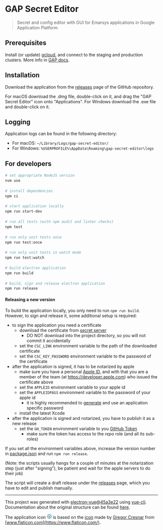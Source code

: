 # GAP Secret Editor

> Secret and config editor with GUI for Emarsys applications in Google Application Platform

## Prerequisites

Install (or update) [gcloud](https://cloud.google.com/sdk/docs/quickstarts), and connect to the staging and production
clusters. More info in [GAP docs](https://gap-docs.gservice.emarsys.net/development-environment-setup-guide.html#gcloud).

## Installation

Download the application from the [releases](https://github.com/emartech/gap-secret-editor/releases) page of the GitHub
repository.

For macOS download the .dmg file, double-click on it, and drag the "GAP Secret Editor" icon onto "Applications".
For Windows download the .exe file and double-click on it.

## Logging

Application logs can be found in the following directory:
- For macOS: `~/Library/Logs/gap-secret-editor/`
- For Windows: `%USERPROFILE%\AppData\Roaming\gap-secret-editor\logs`

## For developers

``` bash
# set appropriate NodeJS version
nvm use

# install dependencies
npm ci

# start application locally
npm run start-dev

# run all tests (with npm audit and linter checks)
npm test

# run only unit tests once
npm run test:once

# run only unit tests in watch mode
npm run test:watch

# build electron application
npm run build

# build, sign and release electron application
npm run release

```

#### Releasing a new version

To build the application locally, you only need to run `npm run build`.
However, to sign and release it, some additional setup is required:
* to sign the application you need a certificate
  * download the certificate from [secret server](https://secret.emarsys.net/cred/detail/7636/)
    * DO NOT download into the project directory, so you will not commit it accidentally
  * set the `CSC_LINK` environment variable to the path of the downloaded certificate
  * set the `CSC_KEY_PASSWORD` environment variable to the password of the certificate
* after the application is signed, it has to be notarized by apple
  * make sure you have a personal [Apple ID](https://appleid.apple.com), and with that you are a member of the team
    (at https://developer.apple.com) who issued the certificate above
  * set the `APPLEID` environment variable to your apple id
  * set the `APPLEIDPASS` environment variable to the password of your apple id
    * it is highly recommended to [generate](https://appleid.apple.com/account/manage) and use an application specific
      password
  * install the latest Xcode
* after the application is signed and notarized, you have to publish it as a new release
  * set the `GH_TOKEN` environment variable to you [GitHub Token](https://github.com/settings/tokens)
    * make sure the token has access to the *repo* role (and all its sub-roles)

If you set all the environment variables above, increase the version number in [package.json](package.json)
and run `npm run release`.

(Note: the scripts usually hangs for a couple of minutes at the notarization step (just after "signing"),
be patient and wait for the apple servers to do their job)

The script will create a draft release under the [releases](https://github.com/emartech/gap-secret-editor/releases)
page, which you have to edit and publish manually.

---

This project was generated with [electron-vue](https://github.com/SimulatedGREG/electron-vue)@[45a3e22](https://github.com/SimulatedGREG/electron-vue/tree/45a3e224e7bb8fc71909021ccfdcfec0f461f634) using [vue-cli](https://github.com/vuejs/vue-cli). Documentation about the original structure can be found [here](https://simulatedgreg.gitbooks.io/electron-vue/content/index.html).

The application icon <img src="build/icons/settings.png" height="16px"> is based on the [icon](https://www.flaticon.com/free-icon/settings_126363) made by [Gregor Cresnar](https://www.flaticon.com/authors/gregor-cresnar) from [www.flaticon.com](https://www.flaticon.com/).
